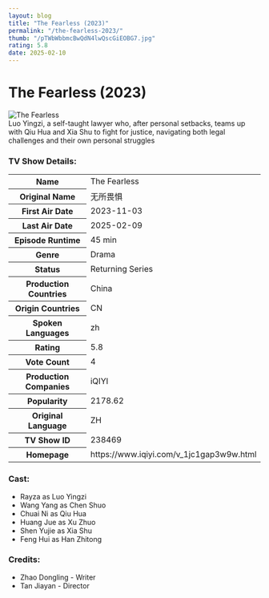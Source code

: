 ```yaml
---
layout: blog
title: "The Fearless (2023)"
permalink: "/the-fearless-2023/"
thumb: "/pTWbWbbmcBwQdN4lwQscGiEOBG7.jpg"
rating: 5.8
date: 2025-02-10
---
```

<h1 class="title">The Fearless (2023)</h1><div class="poster"><img src="{{ site.imglink }}/pTWbWbbmcBwQdN4lwQscGiEOBG7.jpg" class="img-fluid my-3" alt="The Fearless"/></div><div class="plot">Luo Yingzi, a self-taught lawyer who, after personal setbacks, teams up with Qiu Hua and Xia Shu to fight for justice, navigating both legal challenges and their own personal struggles</div><h3>TV Show Details:</h3><table class="table table-bordered details"><tr><th>Name</th><td>The Fearless</td></tr><tr><th>Original Name</th><td>无所畏惧</td></tr><tr><th>First Air Date</th><td>2023-11-03</td></tr><tr><th>Last Air Date</th><td>2025-02-09</td></tr><tr><th>Episode Runtime</th><td>45 min</td></tr><tr><th>Genre</th><td>Drama</td></tr><tr><th>Status</th><td>Returning Series</td></tr><tr><th>Production Countries</th><td>China</td></tr><tr><th>Origin Countries</th><td>CN</td></tr><tr><th>Spoken Languages</th><td>zh</td></tr><tr><th>Rating</th><td>5.8</td></tr><tr><th>Vote Count</th><td>4</td></tr><tr><th>Production Companies</th><td>iQIYI</td></tr><tr><th>Popularity</th><td>2178.62</td></tr><tr><th>Original Language</th><td>ZH</td></tr><tr><th>TV Show ID</th><td>238469</td></tr><tr><th>Homepage</th><td>https://www.iqiyi.com/v_1jc1gap3w9w.html</td></tr></table><h3>Cast:</h3><ul class="list-group cast"><li>Rayza as Luo Yingzi</li><li>Wang Yang as Chen Shuo</li><li>Chuai Ni as Qiu Hua</li><li>Huang Jue as Xu Zhuo</li><li>Shen Yujie as Xia Shu</li><li>Feng Hui as Han Zhitong</li></ul><h3>Credits:</h3><ul class="list-group crew"><li>Zhao Dongling - Writer</li><li>Tan Jiayan - Director</li></ul>